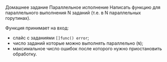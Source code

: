 Домашнее задание
Параллельное исполнение
Написать функцию для параллельного выполнения N заданий (т.е. в N параллельных горутинах).

Функция принимает на вход:
- слайс с заданиями `[]func() error`;
- число заданий которые можно выполнять параллельно (`N`);
- максимальное число ошибок после которого нужно приостановить обработку.